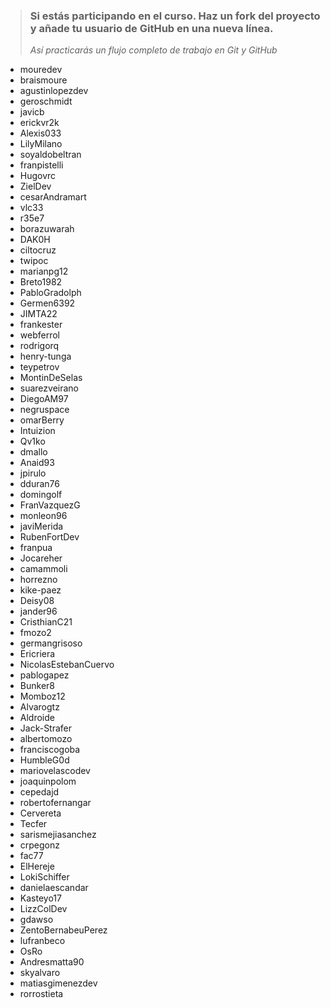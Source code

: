 > ### Si estás participando en el curso. Haz un fork del proyecto y añade tu usuario de GitHub en una nueva línea.
>
> _Así practicarás un flujo completo de trabajo en Git y GitHub_

-   mouredev
-   braismoure
-   agustinlopezdev
-   geroschmidt
-   javicb
-   erickvr2k
-   Alexis033
-   LilyMilano
-   soyaldobeltran
-   franpistelli
-   Hugovrc
-   ZielDev
-   cesarAndramart
-   vlc33
-   r35e7
-   borazuwarah
-   DAK0H
-   ciltocruz
-   twipoc
-   marianpg12
-   Breto1982
-   PabloGradolph
-   Germen6392
-   JIMTA22
-   frankester
-   webferrol
-   rodrigorq
-   henry-tunga
-   teypetrov
-   MontinDeSelas
-   suarezveirano
-   DiegoAM97
-   negruspace
-   omarBerry
-   Intuizion
-   Qv1ko
-   dmallo
-   Anaid93
-   jpirulo
-   dduran76
-   domingolf
-   FranVazquezG
-   monleon96
-   javiMerida
-   RubenFortDev
-   franpua
-   Jocareher
-   camammoli
-   horrezno
-   kike-paez
-   Deisy08
-   jander96
-   CristhianC21
-   fmozo2
-   germangrisoso
-   Ericriera
-   NicolasEstebanCuervo
-   pablogapez
-   Bunker8
-   Momboz12
-   Alvarogtz
-   Aldroide
-   Jack-Strafer
-   albertomozo
-   franciscogoba
-   HumbleG0d
-   mariovelascodev
-   joaquinpolom
-   cepedajd
-   robertofernangar
-   Cervereta
-   Tecfer
-   sarismejiasanchez
-   crpegonz
-   fac77
-   ElHereje
-   LokiSchiffer
-   danielaescandar
-   Kasteyo17
-   LizzColDev
-   gdawso
-   ZentoBernabeuPerez
-   lufranbeco
-   OsRo
-   Andresmatta90
-   skyalvaro
-   matiasgimenezdev
-   rorrostieta
